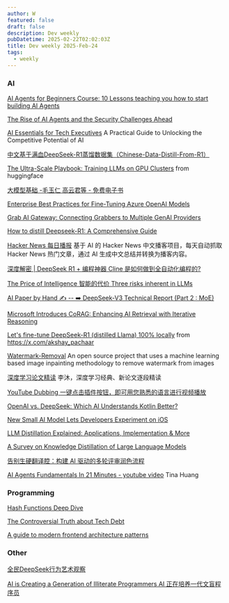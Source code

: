 ```yaml
---
author: W
featured: false
draft: false
description: Dev weekly
pubDatetime: 2025-02-22T02:02:03Z
title: Dev weekly 2025-Feb-24
tags:
  - weekly
---
```


### AI

[]()

[]()

[AI Agents for Beginners Course: 10 Lessons teaching you how to start building AI Agents](https://devblogs.microsoft.com/semantic-kernel/ai-agents-for-beginners-course-10-lessons-teaching-you-how-to-start-building-ai-agents/)

[The Rise of AI Agents and the Security Challenges Ahead](https://auth0.com/blog/the-rise-of-ai-agents-and-the-security-challenges-ahead/)

[AI Essentials for Tech Executives](https://www.oreilly.com/radar/ai-essentials-for-tech-executives/) A Practical Guide to Unlocking the Competitive Potential of AI

[中文基于满血DeepSeek-R1蒸馏数据集（Chinese-Data-Distill-From-R1）](https://huggingface.co/datasets/Congliu/Chinese-DeepSeek-R1-Distill-data-110k)

[The Ultra-Scale Playbook: Training LLMs on GPU Clusters](https://huggingface.co/spaces/nanotron/ultrascale-playbook?utm_source=pocket_saves) from huggingface

[大模型基础 -毛玉仁 高云君等 - 免费电子书](https://github.com/ZJU-LLMs/Foundations-of-LLMs)

[Enterprise Best Practices for Fine-Tuning Azure OpenAI Models](https://techcommunity.microsoft.com/blog/azure-ai-services-blog/enterprise-best-practices-for-fine-tuning-azure-openai-models/4382540)

[Grab AI Gateway: Connecting Grabbers to Multiple GenAI Providers](https://engineering.grab.com/grab-ai-gateway)

[How to distill Deepseek-R1: A Comprehensive Guide](https://medium.com/@prabhudev.guntur/how-to-distill-deepseek-r1-a-comprehensive-guide-c8ba04e2c28c)

[Hacker News 每日播报](https://github.com/ccbikai/hacker-news) 基于 AI 的 Hacker News 中文播客项目，每天自动抓取 Hacker News 热门文章，通过 AI 生成中文总结并转换为播客内容。

[深度解密 | DeepSeek R1 + 编程神器 Cline 是如何做到全自动化编程的?](https://ihey.cc/agent/how-cline-agent-works-in-depth/)

[The Price of Intelligence 智能的代价 Three risks inherent in LLMs](https://readit.site/a/g2O1J/detail.cfm)

[AI Paper by Hand ✍ -- ➡️ DeepSeek-V3 Technical Report (Part 2 : MoE)](https://www.linkedin.com/posts/srijanie-dey_aibyhand-deeplearning-neuralnetworks-activity-7291477904792657920-ryE_/?rcm=ACoAACj1FlgBMgMpL7Xuu6-t_vj8vRbXdbfR9fI&s=09)

[Microsoft Introduces CoRAG: Enhancing AI Retrieval with Iterative Reasoning](https://www.infoq.com/news/2025/02/corag-microsoft-ai/)

[Let's fine-tune DeepSeek-R1 (distilled Llama) 100% locally](https://threadreaderapp.com/thread/1890740343412502803.html) from https://x.com/akshay_pachaar

[Watermark-Removal](https://github.com/zuruoke/watermark-removal) An open source project that uses a machine learning based image inpainting methodology to remove watermark from images

[深度学习论文精读](https://github.com/mli/paper-reading) 李沐，深度学习经典、新论文逐段精读

[YouTube Dubbing 一键点击插件按钮，即可用您熟悉的语言进行视频播放](https://www.youtube-dubbing.com/zh/)

[OpenAI vs. DeepSeek: Which AI Understands Kotlin Better?](https://blog.jetbrains.com/kotlin/2025/02/openai-vs-deepseek-which-ai-understands-kotlin-better/)

[New Small AI Model Lets Developers Experiment on iOS](https://thenewstack.io/new-small-ai-model-lets-developers-experiment-on-ios/)

[LLM Distillation Explained: Applications, Implementation & More](https://www.datacamp.com/blog/distillation-llm)

[A Survey on Knowledge Distillation of Large Language Models](https://arxiv.org/html/2402.13116v4?utm_source=pocket_shared)

[告别生硬翻译腔：构建 AI 驱动的多轮评审润色流程](https://www.ginonotes.com/posts/ai-driven-multi-round-review-translation-workflow)

[AI Agents Fundamentals In 21 Minutes - youtube video](https://www.youtube.com/watch?v=qU3fmidNbJE) Tina Huang

[]()

[]()

[]()

### Programming

[]()

[Hash Functions Deep Dive](https://www.kirupa.com/data_structures_algorithms/hash_functions_deep_dive.htm)

[The Controversial Truth about Tech Debt](https://medium.com/@raphael.moutard/the-controversial-truth-about-tech-debt-09ad0f787888)

[A guide to modern frontend architecture patterns](https://blog.logrocket.com/guide-modern-frontend-architecture-patterns?utm_source=pocket_shared)

[]()

[]()

[]()

[]()

### Other

[全民DeepSeek行为艺术观察](https://mp.weixin.qq.com/s?__biz=MzU5ODAyNTM5Ng%3D%3D&abtest_cookie=AAACAA%3D%3D&ascene=56&chksm=ff53e07bdc33af22751cc71661fb1060479a97d16be0334fe876f1bcac3af231fcfd19650401&clicktime=1739867272&countrycode=CN&devicetype=android-35&enterid=1739867272&exportkey=n_ChQIAhIQc99jts0MYuWAjzucec2ieRLfAQIE97dBBAEAAAAAAA0YIVmWeL0AAAAOpnltbLcz9gKNyK89dVj0p5e54dR8WAshrZTnXkhsMZAIyQ3jQjebi9x9t2RhTwaGKS1a%2FqQltBR7lgsRmrhyIrYxstHnBEYDxlJMOgX2T2gbRK4W6HherJtECVtX30J5Jp3ORM2f3n3TJGGLpk4N9Uvo2mUcb4OgHMbqsMG0IaF8lPYOOCW7GRLyto3CxG8hZux0i%2F%2BkPxVIJzO7I5sPROBn7EJK6TDgej4fBXF12x3j5a6t%2BaSLpnXOGIZIukYVYVe4aM%2BwsXw%3D&fasttmpl_flag=0&fasttmpl_fullversion=7608283-zh_CN-zip&fasttmpl_type=0&finder_biz_enter_id=4&flutter_pos=0&idx=1&lang=zh_CN&mid=2247489181&nettype=WIFI&pass_ticket=Uji1c2vWTa6SE9Ni94UBx3TOIwgeIB1MUQgwB6gqh3%2FsyrGQ5KHyWeoUV3iv0zwU&ranksessionid=1739867262&realreporttime=1739867272127&scene=90&session_us=gh_f3a2a9352633&sessionid=1739867268&sn=6eec999b0c286f6b46deadd3bdb0022c&subscene=93&utm_source=pocket_shared&version=28003856&wx_header=3&xtrack=1)

[AI is Creating a Generation of Illiterate Programmers AI 正在培养一代文盲程序员](https://nmn.gl/blog/ai-illiterate-programmers)

[]()

[]()

[]()

[]()

[]()

[]()

[]()

[]()

[]()

[]()

[]()

[]()

[]()

[]()

[]()

[]()

[]()

[]()

[]()

[]()

[]()

[]()

[]()

[]()

[]()

[]()

[]()

[]()

[]()

[]()

[]()

[]()

[]()

[]()

[]()

[]()

[]()

[]()

[]()

[]()

[]()

[]()

[]()

[]()

[]()

[]()

[]()

[]()

[]()

[]()

[]()

[]()

[]()

[]()

[]()

[]()

[]()

[]()

[]()

[]()

[]()

[]()

[]()

[]()

[]()

[]()

[]()

[]()

[]()

[]()

[]()

[]()

[]()

[]()

[]()

[]()

[]()

[]()

[]()

[]()

[]()

[]()

[]()

[]()

[]()

[]()

[]()

[]()

[]()
